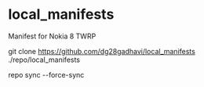 # local_manifests
Manifest for Nokia 8 TWRP

git clone https://github.com/dg28gadhavi/local_manifests ./repo/local_manifests

repo sync --force-sync

